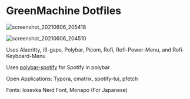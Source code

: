 # GreenMachine Dotfiles

![screenshot_20210606_205418](https://user-images.githubusercontent.com/79222678/121023596-6bdfe800-c771-11eb-86c5-4fac2e8082d3.png)

![screenshot_20210606_204510](https://user-images.githubusercontent.com/79222678/121023601-6d111500-c771-11eb-88cc-b047f7d6cfc3.png)

Uses Alacritty, i3-gaps, Polybar, Picom, Rofi, Rofi-Power-Menu, and Rofi-Keyboard-Menu

Uses [polybar-spotify](https://github.com/Jvanrhijn/polybar-spotify) for Spotify in polybar

Open Applications: Typora, cmatrix, spotify-tui, pfetch

Fonts: Iosevka Nerd Font, Monapo (For Japanese)

